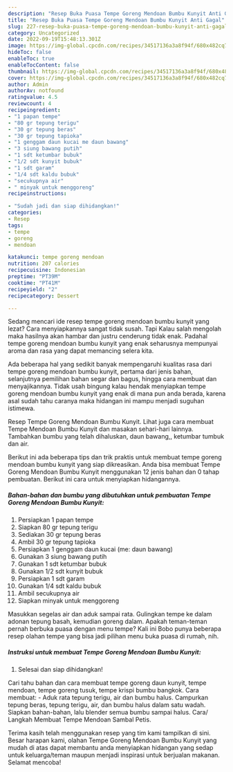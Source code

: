 ```yaml
---
description: "Resep Buka Puasa Tempe Goreng Mendoan Bumbu Kunyit Anti Gagal"
title: "Resep Buka Puasa Tempe Goreng Mendoan Bumbu Kunyit Anti Gagal"
slug: 227-resep-buka-puasa-tempe-goreng-mendoan-bumbu-kunyit-anti-gagal
category: Uncategorized
date: 2022-09-19T15:48:13.301Z
image: https://img-global.cpcdn.com/recipes/34517136a3a8f94f/680x482cq70/tempe-goreng-mendoan-bumbu-kunyit-foto-resep-utama.jpg
hideToc: false
enableToc: true
enableTocContent: false
thumbnail: https://img-global.cpcdn.com/recipes/34517136a3a8f94f/680x482cq70/tempe-goreng-mendoan-bumbu-kunyit-foto-resep-utama.jpg
cover: https://img-global.cpcdn.com/recipes/34517136a3a8f94f/680x482cq70/tempe-goreng-mendoan-bumbu-kunyit-foto-resep-utama.jpg
author: Admin
authorAv: notfound
ratingvalue: 4.5
reviewcount: 4
recipeingredient:
- "1 papan tempe"
- "80 gr tepung terigu"
- "30 gr tepung beras"
- "30 gr tepung tapioka"
- "1 genggam daun kucai me daun bawang"
- "3 siung bawang putih"
- "1 sdt ketumbar bubuk"
- "1/2 sdt kunyit bubuk"
- "1 sdt garam"
- "1/4 sdt kaldu bubuk"
- "secukupnya air"
- " minyak untuk menggoreng"
recipeinstructions:

- "Sudah jadi dan siap dihidangkan!"
categories:
- Resep
tags:
- tempe
- goreng
- mendoan

katakunci: tempe goreng mendoan 
nutrition: 207 calories
recipecuisine: Indonesian
preptime: "PT39M"
cooktime: "PT41M"
recipeyield: "2"
recipecategory: Dessert

---
```



Sedang mencari ide resep tempe goreng mendoan bumbu kunyit yang lezat? Cara menyiapkannya sangat tidak susah. Tapi Kalau salah mengolah maka hasilnya akan hambar dan justru cenderung tidak enak. Padahal tempe goreng mendoan bumbu kunyit yang enak seharusnya mempunyai aroma dan rasa yang dapat memancing selera kita.


Ada beberapa hal yang sedikit banyak mempengaruhi kualitas rasa dari tempe goreng mendoan bumbu kunyit, pertama dari jenis bahan, selanjutnya pemilihan bahan segar dan bagus, hingga cara membuat dan menyajikannya. Tidak usah bingung kalau hendak menyiapkan tempe goreng mendoan bumbu kunyit yang enak di mana pun anda berada, karena asal sudah tahu caranya maka hidangan ini mampu menjadi suguhan istimewa.

Resep Tempe Goreng Mendoan Bumbu Kunyit. Lihat juga cara membuat Tempe Mendoan Bumbu Kunyit dan masakan sehari-hari lainnya. Tambahkan bumbu yang telah dihaluskan, daun bawang,, ketumbar tumbuk dan air.


Berikut ini ada beberapa tips dan trik praktis untuk membuat tempe goreng mendoan bumbu kunyit yang siap dikreasikan. Anda bisa membuat Tempe Goreng Mendoan Bumbu Kunyit menggunakan 12 jenis bahan dan 0 tahap pembuatan. Berikut ini cara untuk menyiapkan hidangannya.

<!--inarticleads1-->

##### Bahan-bahan dan bumbu yang dibutuhkan untuk pembuatan Tempe Goreng Mendoan Bumbu Kunyit:

1. Persiapkan 1 papan tempe
1. Siapkan 80 gr tepung terigu
1. Sediakan 30 gr tepung beras
1. Ambil 30 gr tepung tapioka
1. Persiapkan 1 genggam daun kucai (me: daun bawang)
1. Gunakan 3 siung bawang putih
1. Gunakan 1 sdt ketumbar bubuk
1. Gunakan 1/2 sdt kunyit bubuk
1. Persiapkan 1 sdt garam
1. Gunakan 1/4 sdt kaldu bubuk
1. Ambil secukupnya air
1. Siapkan  minyak untuk menggoreng


Masukkan segelas air dan aduk sampai rata. Gulingkan tempe ke dalam adonan tepung basah, kemudian goreng dalam. Apakah teman-teman pernah berbuka puasa dengan menu tempe? Kali ini Bobo punya beberapa resep olahan tempe yang bisa jadi pilihan menu buka puasa di rumah, nih. 

<!--inarticleads2-->

##### Instruksi untuk membuat Tempe Goreng Mendoan Bumbu Kunyit:


1. Selesai dan siap dihidangkan!

Cari tahu bahan dan cara membuat tempe goreng daun kunyit, tempe mendoan, tempe goreng tusuk, tempe krispi bumbu bangkok. Cara membuat: - Aduk rata tepung terigu, air dan bumbu halus. Campurkan tepung beras, tepung terigu, air, dan bumbu halus dalam satu wadah. Siapkan bahan-bahan, lalu blender semua bumbu sampai halus. Cara/ Langkah Membuat Tempe Mendoan Sambal Petis. 

Terima kasih telah menggunakan resep yang tim kami tampilkan di sini. Besar harapan kami, olahan Tempe Goreng Mendoan Bumbu Kunyit yang mudah di atas dapat membantu anda menyiapkan hidangan yang sedap untuk keluarga/teman maupun menjadi inspirasi untuk berjualan makanan. Selamat mencoba!
